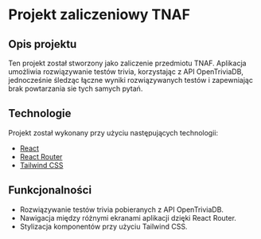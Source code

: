# Projekt zaliczeniowy TNAF
## Opis projektu
Ten projekt został stworzony jako zaliczenie przedmiotu TNAF. Aplikacja umożliwia rozwiązywanie testów trivia, korzystając z API OpenTriviaDB, jednocześnie śledząc łączne wyniki rozwiązywanych testów i zapewniając brak powtarzania sie tych samych pytań. 

## Technologie
Projekt został wykonany przy użyciu następujących technologii:
- [React](https://reactjs.org/)
- [React Router](https://reactrouter.com/)
- [Tailwind CSS](https://tailwindcss.com/)

## Funkcjonalności
- Rozwiązywanie testów trivia pobieranych z API OpenTriviaDB.
- Nawigacja między różnymi ekranami aplikacji dzięki React Router.
- Stylizacja komponentów przy użyciu Tailwind CSS.
